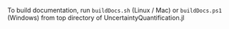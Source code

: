 To build documentation, run `buildDocs.sh` (Linux / Mac) or `buildDocs.ps1` (Windows) from top directory of UncertaintyQuantification.jl
